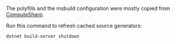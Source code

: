 The polyfills and the msbuild configuration were mostly copied from [ComputeSharp](https://github.com/Sergio0694/ComputeSharp/tree/main).


Run this command to refresh cached source generators:

```
dotnet build-server shutdown
```